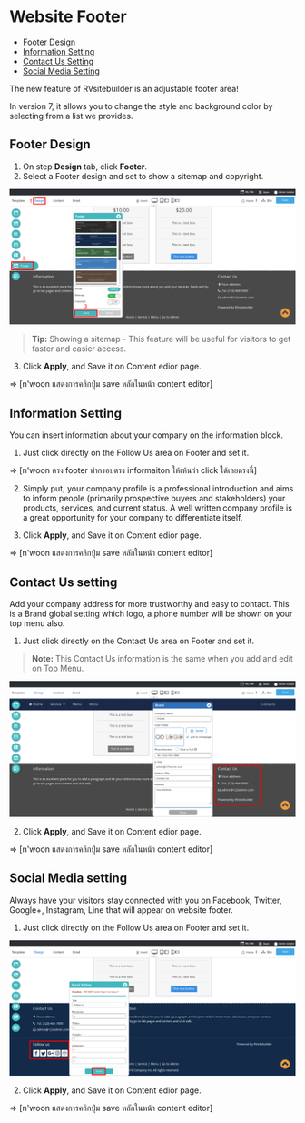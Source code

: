 # Website Footer

  - [Footer Design](#footerdesign)
  - [Information Setting](#informationsetting)
  - [Contact Us Setting](#contactussetting)
  - [Social Media Setting](#socialsetting)



The new feature of RVsitebuilder is an adjustable footer area!

In version 7, it allows you to change the style and background color by selecting from a list we provides.



<a name="footerdesign"></a>
## Footer Design

1. On step **Design** tab, click **Footer**.
2. Select a Footer design and set to show a sitemap and copyright.

![image](images/create15.png)

> **Tip:** Showing a sitemap - This feature will be useful for visitors to get faster and easier access.

3. Click **Apply**, and Save it on Content edior page.

 => [n'woon แสดงการคลิกปุ่ม save หลักในหน้า content editor]


<a name="informationsetting"></a>
## Information Setting

You can insert information about your company on the information block.

1. Just click directly on the Follow Us area on Footer and set it. 

 => [n'woon ตรง footer ทำกรอบตรง informaiton ให้เห้นว่า click ได้เลยตรงนี้]

2. Simply put, your company profile is a professional introduction and aims to inform people (primarily prospective buyers and stakeholders) your products, services, and current status. A well written company profile is a great opportunity for your company to differentiate itself.

3. Click **Apply**, and Save it on Content edior page.

 => [n'woon แสดงการคลิกปุ่ม save หลักในหน้า content editor]


<a name="contactussetting"></a>
## Contact Us setting

Add your company address for more trustworthy and easy to contact. This is a Brand global setting which logo, a phone number will be shown on your top menu also.

1. Just click directly on the Contact Us area on Footer and set it. 

> **Note:** This Contact Us information is the same when you add and edit on Top Menu.

![image](images/create15-2.png)

2. Click **Apply**, and Save it on Content edior page.

 => [n'woon แสดงการคลิกปุ่ม save หลักในหน้า content editor]


<a name="socialsetting"></a>
## Social Media setting

Always have your visitors stay connected with you on Facebook, Twitter, Google+, Instagram, Line that will appear on website footer.

1. Just click directly on the Follow Us area on Footer and set it. 
  
![image](images/create15-3.png)

2. Click **Apply**, and Save it on Content edior page.

 => [n'woon แสดงการคลิกปุ่ม save หลักในหน้า content editor]